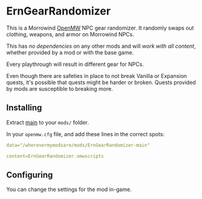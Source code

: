 # ErnGearRandomizer

This is a Morrowind [OpenMW](https://openmw.org/) NPC gear randomizer. It randomly swaps out clothing, weapons, and armor on Morrowind NPCs.

This has *no dependencies* on any other mods and will *work with all content*, whether provided by a mod or with the base game.

Every playthrough will result in different gear for NPCs.

Even though there are safeties in place to not break Vanilla or Expansion quests, it's possible that quests might be harder or broken. Quests provided by mods are susceptible to breaking more.


## Installing
Extract [main](https://github.com/erinpentecost/ErnGearRandomizer/archive/refs/heads/main.zip) to your `mods/` folder.


In your `openmw.cfg` file, and add these lines in the correct spots:

```yaml
data="/wherevermymodsare/mods/ErnGearRandomizer-main"

content=ErnGearRandomizer.omwscripts
```

## Configuring

You can change the settings for the mod in-game.
